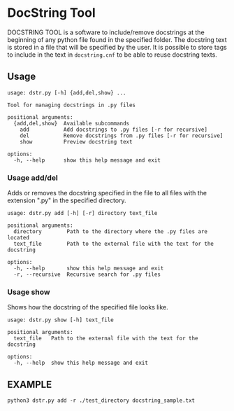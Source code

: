 # DocString Tool

DOCSTRING TOOL is a software to include/remove docstrings at the beginning of any python file found in the specified folder.
The docstring text is stored in a file that will be specified by the user. It is possible to store tags to include in the text in ```docstring.cnf``` to be able to reuse docstring texts.


## Usage

```
usage: dstr.py [-h] {add,del,show} ...

Tool for managing docstrings in .py files

positional arguments:
  {add,del,show}  Available subcommands
    add           Add docstrings to .py files [-r for recursive]
    del           Remove docstrings from .py files [-r for recursive]
    show          Preview docstring text

options:
  -h, --help      show this help message and exit
```


### Usage add/del

Adds or removes the docstring specified in the file to all files with the extension ".py" in the specified directory.

```
usage: dstr.py add [-h] [-r] directory text_file

positional arguments:
  directory        Path to the directory where the .py files are located
  text_file        Path to the external file with the text for the docstring

options:
  -h, --help       show this help message and exit
  -r, --recursive  Recursive search for .py files 
```

### Usage show

Shows how the docstring of the specified file looks like.

```
usage: dstr.py show [-h] text_file

positional arguments:
  text_file   Path to the external file with the text for the docstring

options:
  -h, --help  show this help message and exit
```


## EXAMPLE


``` python3 dstr.py add -r ./test_directory docstring_sample.txt  ```

